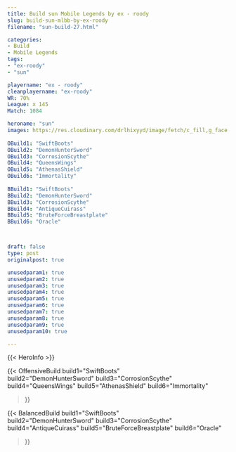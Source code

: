 ```yaml
---
title: Build sun Mobile Legends by ex - roody
slug: build-sun-mlbb-by-ex-roody
filename: "sun-build-27.html"

categories: 
- Build 
- Mobile Legends
tags: 
- "ex-roody"
- "sun"

playername: "ex - roody"
cleanplayername: "ex-roody"
WR: 70%
League: x 145
Match: 1084 

heroname: "sun"
images: https://res.cloudinary.com/drlhixyyd/image/fetch/c_fill,g_face,f_auto/https://cdn2-build.mobagenie.my.id/p/images/banner/full/sun.jpg
 
OBuild1: "SwiftBoots"  
OBuild2: "DemonHunterSword" 
OBuild3: "CorrosionScythe" 
OBuild4: "QueensWings" 
OBuild5: "AthenasShield" 
OBuild6: "Immortality" 
 
BBuild1: "SwiftBoots"  
BBuild2: "DemonHunterSword" 
BBuild3: "CorrosionScythe" 
BBuild4: "AntiqueCuirass" 
BBuild5: "BruteForceBreastplate" 
BBuild6: "Oracle"



draft: false
type: post
originalpost: true

unusedparam1: true
unusedparam2: true
unusedparam3: true
unusedparam4: true
unusedparam5: true
unusedparam6: true
unusedparam7: true
unusedparam8: true
unusedparam9: true
unusedparam10: true

---
```


{{< HeroInfo >}} 

{{< OffensiveBuild 
build1="SwiftBoots"  
build2="DemonHunterSword" 
build3="CorrosionScythe" 
build4="QueensWings" 
build5="AthenasShield" 
build6="Immortality" 
 >}} 

{{< BalancedBuild 
build1="SwiftBoots"  
build2="DemonHunterSword" 
build3="CorrosionScythe" 
build4="AntiqueCuirass" 
build5="BruteForceBreastplate" 
build6="Oracle" 
 >}}


